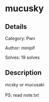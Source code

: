 # mucusky

## Details
Category: Pwn

Author: minipif

Solves: 19 solves

## Description

mcsky or mucusaki<br><br>PS: read note.txt
